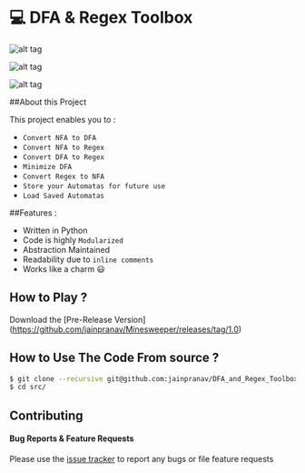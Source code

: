 # :computer: DFA & Regex Toolbox

![alt tag](http://i.imgur.com/xPOtWac.jpg)

![alt tag](http://i.imgur.com/jUEyqZn.jpg)

![alt tag](http://i.imgur.com/pwA9G0J.jpg)



##About this Project 

This project enables you to :

- `Convert NFA to DFA`
- `Convert NFA to Regex`
- `Convert DFA to Regex`
- `Minimize DFA`
- `Convert Regex to NFA`
- `Store your Automatas for future use`
- `Load Saved Automatas`

##Features :

 - Written in Python
 - Code is highly `Modularized`
 - Abstraction Maintained
 - Readability due to `inline comments`
 - Works like a charm :smiley:
 

## How to Play ?

Download the [Pre-Release Version] (https://github.com/jainpranav/Minesweeper/releases/tag/1.0)
 


## How to Use The Code From source ?
```bash
$ git clone --recursive git@github.com:jainpranav/DFA_and_Regex_Toolbox.git
$ cd src/
```

## Contributing

#### Bug Reports & Feature Requests

Please use the [issue tracker](https://github.com/jainpranav/DFA_and_Regex_Toolbox/issues) to report any bugs or file feature requests

